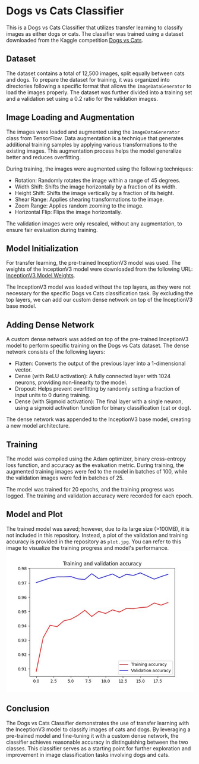 # Dogs vs Cats Classifier

This is a Dogs vs Cats Classifier that utilizes transfer learning to classify images as either dogs or cats. The classifier was trained using a dataset downloaded from the Kaggle competition [Dogs vs Cats](https://www.kaggle.com/competitions/dogs-vs-cats).

## Dataset

The dataset contains a total of 12,500 images, split equally between cats and dogs. To prepare the dataset for training, it was organized into directories following a specific format that allows the `ImageDataGenerator` to load the images properly. The dataset was further divided into a training set and a validation set using a 0.2 ratio for the validation images.

## Image Loading and Augmentation

The images were loaded and augmented using the `ImageDataGenerator` class from TensorFlow. Data augmentation is a technique that generates additional training samples by applying various transformations to the existing images. This augmentation process helps the model generalize better and reduces overfitting.

During training, the images were augmented using the following techniques:
- Rotation: Randomly rotates the image within a range of 45 degrees.
- Width Shift: Shifts the image horizontally by a fraction of its width.
- Height Shift: Shifts the image vertically by a fraction of its height.
- Shear Range: Applies shearing transformations to the image.
- Zoom Range: Applies random zooming to the image.
- Horizontal Flip: Flips the image horizontally.

The validation images were only rescaled, without any augmentation, to ensure fair evaluation during training.

## Model Initialization

For transfer learning, the pre-trained InceptionV3 model was used. The weights of the InceptionV3 model were downloaded from the following URL: [InceptionV3 Model Weights](https://storage.googleapis.com/mledu-datasets/inception_v3_weights_tf_dim_ordering_tf_kernels_notop.h5).

The InceptionV3 model was loaded without the top layers, as they were not necessary for the specific Dogs vs Cats classification task. By excluding the top layers, we can add our custom dense network on top of the InceptionV3 base model.

## Adding Dense Network

A custom dense network was added on top of the pre-trained InceptionV3 model to perform specific training on the Dogs vs Cats dataset. The dense network consists of the following layers:
- Flatten: Converts the output of the previous layer into a 1-dimensional vector.
- Dense (with ReLU activation): A fully connected layer with 1024 neurons, providing non-linearity to the model.
- Dropout: Helps prevent overfitting by randomly setting a fraction of input units to 0 during training.
- Dense (with Sigmoid activation): The final layer with a single neuron, using a sigmoid activation function for binary classification (cat or dog).

The dense network was appended to the InceptionV3 base model, creating a new model architecture.

## Training

The model was compiled using the Adam optimizer, binary cross-entropy loss function, and accuracy as the evaluation metric. During training, the augmented training images were fed to the model in batches of 100, while the validation images were fed in batches of 25.

The model was trained for 20 epochs, and the training progress was logged. The training and validation accuracy were recorded for each epoch.

## Model and Plot

The trained model was saved; however, due to its large size (>100MB), it is not included in this repository. Instead, a plot of the validation and training accuracy is provided in the repository as `plot.jpg`. You can refer to this image to visualize the training progress and model's performance.    
![alt text](https://raw.githubusercontent.com/Rudrransh17/Dogs-vs-Cats-Classifier/main/plot.jpg)

## Conclusion

The Dogs vs Cats Classifier demonstrates the use of transfer learning with the InceptionV3 model to classify images of cats and dogs. By leveraging a pre-trained model and fine-tuning it with a custom dense network, the classifier achieves reasonable accuracy in distinguishing between the two classes. This classifier serves as a starting point for further exploration and improvement in image classification tasks involving dogs and cats.
